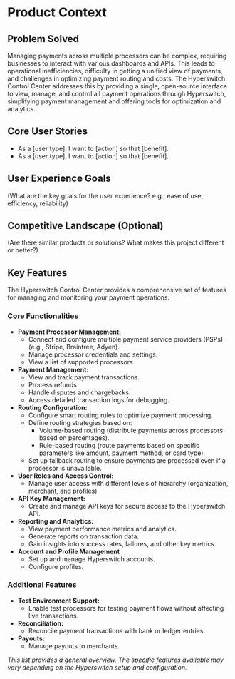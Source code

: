 # Product Context

## Problem Solved

Managing payments across multiple processors can be complex, requiring businesses to interact with various dashboards and APIs. This leads to operational inefficiencies, difficulty in getting a unified view of payments, and challenges in optimizing payment routing and costs. The Hyperswitch Control Center addresses this by providing a single, open-source interface to view, manage, and control all payment operations through Hyperswitch, simplifying payment management and offering tools for optimization and analytics.

## Core User Stories

- As a [user type], I want to [action] so that [benefit].
- As a [user type], I want to [action] so that [benefit].

## User Experience Goals

(What are the key goals for the user experience? e.g., ease of use, efficiency, reliability)

## Competitive Landscape (Optional)

(Are there similar products or solutions? What makes this project different or better?)

## Key Features

The Hyperswitch Control Center provides a comprehensive set of features for managing and monitoring your payment operations.

### Core Functionalities

- **Payment Processor Management:**
  - Connect and configure multiple payment service providers (PSPs) (e.g., Stripe, Braintree, Adyen).
  - Manage processor credentials and settings.
  - View a list of supported processors.
- **Payment Management:**
  - View and track payment transactions.
  - Process refunds.
  - Handle disputes and chargebacks.
  - Access detailed transaction logs for debugging.
- **Routing Configuration:**
  - Configure smart routing rules to optimize payment processing.
  - Define routing strategies based on:
    - Volume-based routing (distribute payments across processors based on percentages).
    - Rule-based routing (route payments based on specific parameters like amount, payment method, or card type).
  - Set up fallback routing to ensure payments are processed even if a processor is unavailable.
- **User Roles and Access Control:**
  - Manage user access with different levels of hierarchy (organization, merchant, and profiles)
- **API Key Management:**
  - Create and manage API keys for secure access to the Hyperswitch API.
- **Reporting and Analytics:**
  - View payment performance metrics and analytics.
  - Generate reports on transaction data.
  - Gain insights into success rates, failures, and other key metrics.
- **Account and Profile Management**
  - Set up and manage Hyperswitch accounts.
  - Configure profiles.

### Additional Features

- **Test Environment Support:**
  - Enable test processors for testing payment flows without affecting live transactions.
- **Reconciliation:**
  - Reconcile payment transactions with bank or ledger entries.
- **Payouts:**
  - Manage payouts to merchants.

_This list provides a general overview. The specific features available may vary depending on the Hyperswitch setup and configuration._
